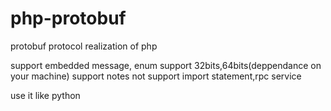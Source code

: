php-protobuf
============

protobuf protocol realization of php

support embedded message, enum
support 32bits,64bits(deppendance on your machine)
support notes
not support import statement,rpc service

use it like python
